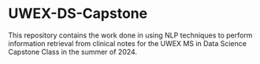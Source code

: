 # UWEX-DS-Capstone
This repository contains the work done in using NLP techniques to perform information retrieval from clinical notes for the UWEX MS in Data Science Capstone Class in the summer of 2024.

